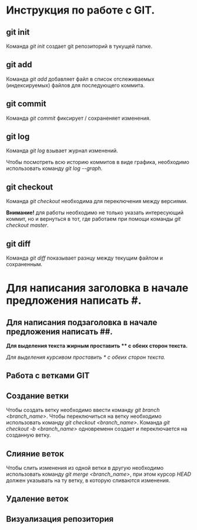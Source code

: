 # Инструкция по работе с GIT.

## git init
Команда *git init* создает git репозиторий в тукущей папке.

## git add
Команда *git add* добавляет файл в список отслеживаемых (индексируемых) файлов для последующего коммита.

## git commit 
Команда *git commit* фиксирует / сохраненяет изменения.

## git log
Команда *git log* взывает журнал изменений.

Чтобы посмотреть всю историю коммитов в виде графика, необходимо использовать команду *git log --graph*.

## git checkout
Команда *git checkout* необходима для переключения между версиями.

**Внимание!** для работы необходимо не только указать интересующий коммит, но и вернуться в тот, где работаем при помощи команды *git checkout master*.

## git diff
Команда *git diff* показывает разнцу между текущим файлом и сохраненным.

# Для написания заголовка в начале предложения написать #.
## Для написания подзаголовка в начале предложения написать ##.

**Для выделения текста жирным проставить ** с обеих сторон текста.**

*Для выделения курсивом проставить * с обеих сторон текста.*

## Работа с ветками GIT

## Создание ветки
Чтобы создать ветку необходимо ввести команду *git branch <branch_name>*.
Чтобы переключиться на ветку необходимо использовать команду *git checkout <branch_name>*. 
Команда *git checkout -b <branch_name>* одновременн создает и переключается на созданную ветку.

## Слияние веток
Чтобы слить изменения из одной ветки в другую необходимо использовать команду *git merge <branch_name>*, при этом курсор *HEAD* должен указывать на ту ветку, в которую сливаются изменения.
## Удаление веток

## Визуализация репозитория